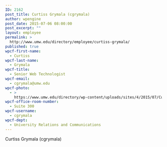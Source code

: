 ```yaml
---
ID: 2162
post_title: Curtiss Grymala (cgrymala)
author: wpengine
post_date: 2015-07-06 08:00:00
post_excerpt: ""
layout: employee
permalink: >
  http://www.umw.edu/directory/employee/curtiss-grymala/
published: true
wpcf-first-name:
  - Curtiss
wpcf-last-name:
  - Grymala
wpcf-title:
  - Senior Web Technologist
wpcf-email:
  - cgrymala@umw.edu
wpcf-photo:
  - >
    https://www.umw.edu/directory/wp-content/uploads/sites/4/2015/07/CurtissGrymala.jpg
wpcf-office-room-number:
  - Suite 300
wpcf-username:
  - cgrymala
wpcf-dept:
  - University Relations and Communications
---
```

Curtiss Grymala (cgrymala)
